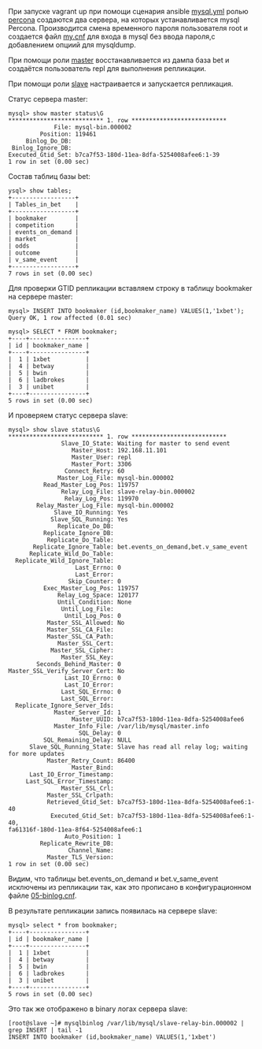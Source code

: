 При запуске vagrant up при помощи сценария ansible [mysql.yml](playbooks/mysql.yml) ролью [percona](roles/percona/tasks/main.yml) 
создаются два сервера, на которых устанавливается mysql Percona. Производится смена временного пароля пользователя root и создается файл [my.cnf](roles/percona/templates/root.cnf.j2) 
для входа в mysql без ввода пароля,c добавлением опциий для mysqldump.

При помощи роли [master](roles/master/tasks/main.yml) восстанавливается из дампа база bet и создаётся пользователь repl для выполнения репликации.  

При помощи роли [slave](roles/slave/tasks/main.yml) настраивается и запускается репликация.  

Статус сервера master:
```console
mysql> show master status\G
*************************** 1. row ***************************
             File: mysql-bin.000002
         Position: 119461
     Binlog_Do_DB: 
 Binlog_Ignore_DB: 
Executed_Gtid_Set: b7ca7f53-180d-11ea-8dfa-5254008afee6:1-39
1 row in set (0.00 sec)
```
Состав таблиц базы bet:
```console
ysql> show tables;
+------------------+
| Tables_in_bet    |
+------------------+
| bookmaker        |
| competition      |
| events_on_demand |
| market           |
| odds             |
| outcome          |
| v_same_event     |
+------------------+
7 rows in set (0.00 sec)
```
Для проверки GTID репликации вставляем строку в таблицу bookmaker на сервере master:
```console
mysql> INSERT INTO bookmaker (id,bookmaker_name) VALUES(1,'1xbet');
Query OK, 1 row affected (0.01 sec)

mysql> SELECT * FROM bookmaker;
+----+----------------+
| id | bookmaker_name |
+----+----------------+
|  1 | 1xbet          |
|  4 | betway         |
|  5 | bwin           |
|  6 | ladbrokes      |
|  3 | unibet         |
+----+----------------+
5 rows in set (0.00 sec)
```
И проверяем статус сервера slave:
```console
mysql> show slave status\G
*************************** 1. row ***************************
               Slave_IO_State: Waiting for master to send event
                  Master_Host: 192.168.11.101
                  Master_User: repl
                  Master_Port: 3306
                Connect_Retry: 60
              Master_Log_File: mysql-bin.000002
          Read_Master_Log_Pos: 119757
               Relay_Log_File: slave-relay-bin.000002
                Relay_Log_Pos: 119970
        Relay_Master_Log_File: mysql-bin.000002
             Slave_IO_Running: Yes
            Slave_SQL_Running: Yes
              Replicate_Do_DB: 
          Replicate_Ignore_DB: 
           Replicate_Do_Table: 
       Replicate_Ignore_Table: bet.events_on_demand,bet.v_same_event
      Replicate_Wild_Do_Table: 
  Replicate_Wild_Ignore_Table: 
                   Last_Errno: 0
                   Last_Error: 
                 Skip_Counter: 0
          Exec_Master_Log_Pos: 119757
              Relay_Log_Space: 120177
              Until_Condition: None
               Until_Log_File: 
                Until_Log_Pos: 0
           Master_SSL_Allowed: No
           Master_SSL_CA_File: 
           Master_SSL_CA_Path: 
              Master_SSL_Cert: 
            Master_SSL_Cipher: 
               Master_SSL_Key: 
        Seconds_Behind_Master: 0
Master_SSL_Verify_Server_Cert: No
                Last_IO_Errno: 0
                Last_IO_Error: 
               Last_SQL_Errno: 0
               Last_SQL_Error: 
  Replicate_Ignore_Server_Ids: 
             Master_Server_Id: 1
                  Master_UUID: b7ca7f53-180d-11ea-8dfa-5254008afee6
             Master_Info_File: /var/lib/mysql/master.info
                    SQL_Delay: 0
          SQL_Remaining_Delay: NULL
      Slave_SQL_Running_State: Slave has read all relay log; waiting for more updates
           Master_Retry_Count: 86400
                  Master_Bind: 
      Last_IO_Error_Timestamp: 
     Last_SQL_Error_Timestamp: 
               Master_SSL_Crl: 
           Master_SSL_Crlpath: 
           Retrieved_Gtid_Set: b7ca7f53-180d-11ea-8dfa-5254008afee6:1-40
            Executed_Gtid_Set: b7ca7f53-180d-11ea-8dfa-5254008afee6:1-40,
fa61316f-180d-11ea-8f64-5254008afee6:1
                Auto_Position: 1
         Replicate_Rewrite_DB: 
                 Channel_Name: 
           Master_TLS_Version: 
1 row in set (0.00 sec)
```
Видим, что таблицы bet.events_on_demand и bet.v_same_event исключены из репликации так, как это прописано в конфигурационном файле [05-binlog.cnf](roles/percona/files/slave/05-binlog.cnf). 

В результате репликации запись появилась на сервере slave:
```console
mysql> select * from bookmaker;
+----+----------------+
| id | bookmaker_name |
+----+----------------+
|  1 | 1xbet          |
|  4 | betway         |
|  5 | bwin           |
|  6 | ladbrokes      |
|  3 | unibet         |
+----+----------------+
5 rows in set (0.00 sec)
```
Это так же отображено в binary логах сервера slave:
```console
[root@slave ~]# mysqlbinlog /var/lib/mysql/slave-relay-bin.000002 | grep INSERT | tail -1
INSERT INTO bookmaker (id,bookmaker_name) VALUES(1,'1xbet')
```
